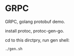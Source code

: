 # GRPC

GRPC, golang protobuf demo.

install protoc, protoc-gen-go.

cd to this dirctpry, run gen shell:

```
./gen.sh
```

